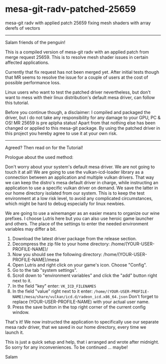 # mesa-git-radv-patched-25659
mesa-git radv with applied patch 25659 fixing mesh shaders with array derefs of vectors

--------------------------------------------------------------------------------------------

Salam friends of the penguin!

This is a compiled version of mesa-git radv with an applied patch from merge request 25659.
This is to resolve mesh shader issues in certain affected applications. 

Currently that fix request has not been merged yet. After initial tests though that MR seems
to resolve the issue for a couple of users at the cost of possible performance loss.

Linux users who want to test the patched driver nevertheless, but don't want to mess with 
their linux distribution's default mesa driver, can follow this tutorial.

Before you continue though, a disclaimer: I compiled and packaged the driver, but i do not 
take any responsibility for any damage to your GPU, PC & OS! MR 25659 is pre aplpha status! 
Apart from that nothing else has been changed or applied to this mesa-git package.
By using the patched driver in this project you hereby agree to use it at your own risk.

----

Agreed? Then read on for the Tutorial!

Prologue about the used method:

Don't worry about your system's default mesa driver. We are not going to touch it at all!
We are going to use the vulkan-icd-loader library as a connection between an application
and multiple vulkan drivers. That way we can keep the distro's mesa default driver in
charge, while instructing an application to use a specific vulkan driver on demand. 
We save the latter in our home directory isolated from our system. This is to keep the 
test environment at a low risk level, to avoid any complicated circumstances, 
which might be hard to debug especially for linux newbies. 

We are going to use a winemanger as an easier means to organize our wine prefixes.
I choose Lutris here but you can also use heroic game launcher and others. The place
of the settings to enter the needed environment variables may differ a bit.

1. Download the latest driver package from the release section.
2. Decompress the zip file to your home directory: /home/(YOUR-USER-PROFILE-NAME)/
3. Now you should see the following directory: /home/(YOUR-USER-PROFILE-NAME)/mesa
4. Open Lutris and right click on your game's icon. Choose "Config".
5. Go to the tab "system settings".
6. Scroll down to "environment variables" and click the "add" button right next to it.
7. In the field "key" enter: `VK_ICD_FILENAMES`
8. In the field "value" right next to it enter:
   `/home/(YOUR-USER-PROFILE-NAME)/mesa/share/vulkan/icd.d/radeon_icd.x86_64.json`
   Don't forget to replace (YOUR-USER-PROFILE-NAME) with your actual user name.
10. Press the save button in the top right corner of the current config window.

That's it! We now instructed the application to specifically use our separate mesa 
radv driver, that we saved in our home directory, every time we launch it.

This is just a quick setup and help, that i arranged and wrote after midnight. 
So sorry for any inconveniences. To be continued ... maybe!

Salam
